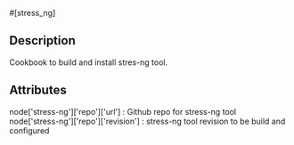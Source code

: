 #[stress_ng]

## Description

Cookbook to build and install stres-ng tool.

## Attributes

node['stress-ng']['repo']['url'] : Github repo for stress-ng tool  
node['stress-ng']['repo']['revision'] : stress-ng tool revision to be build and configured  
